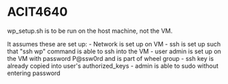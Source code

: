 # ACIT4640

wp_setup.sh is to be run on the host machine, not the VM.

It assumes these are set up:
	- Network is set up on VM
	- ssh is set up such that "ssh wp" command is able to ssh into the VM
	- user admin is set up on the VM with password P@ssw0rd and is part of wheel group
	- ssh key is already copied into user's authorized_keys
	- admin is able to sudo without entering password
